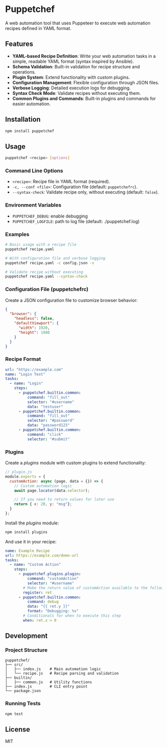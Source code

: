 # Puppetchef

A web automation tool that uses Puppeteer to execute web automation recipes defined in YAML format.

## Features

- **YAML-based Recipe Definition**: Write your web automation tasks in a simple, readable YAML format (syntax inspired by Ansible).
- **Schema Validation**: Built-in validation for recipe structure and operations.
- **Plugin System**: Extend functionality with custom plugins.
- **Configuration Management**: Flexible configuration through JSON files.
- **Verbose Logging**: Detailed execution logs for debugging.
- **Syntax Check Mode**: Validate recipes without executing them.
- **Common Plugins and Commands**: Built-in plugins and commands for easier automation.

## Installation

```bash
npm install puppetchef
```

## Usage

```bash
puppetchef <recipe> [options]
```

### Command Line Options

- `<recipe>`: Recipe file in YAML format (required).
- `-c, --conf <file>`: Configuration file (default: `puppetchefrc`).
- `--syntax-check`: Validate recipe only, without executing (default: `false`).

### Environment Variables

- `PUPPETCHEF_DEBUG`: enable debugging
- `PUPPETCHEF_LOGFILE`: path to log file (default: ./puppetchef.log)

### Examples

```bash
# Basic usage with a recipe file
puppetchef recipe.yaml

# With configuration file and verbose logging
puppetchef recipe.yaml -c config.json -v

# Validate recipe without executing
puppetchef recipe.yaml --syntax-check
```

### Configuration File (puppetchefrc)

Create a JSON configuration file to customize browser behavior:

```json
{
  "browser": {
    "headless": false,
    "defaultViewport": {
      "width": 1920,
      "height": 1080
    }
  }
}
```

### Recipe Format

```yaml
url: "https://example.com"
name: "Login Test"
tasks:
  - name: "Login"
    steps:
      - puppetchef.builtin.common:
          command: "fill_out"
          selector: "#username"
          data: "testuser"
      - puppetchef.builtin.common:
          command: "fill_out"
          selector: "#password"
          data: "password123"
      - puppetchef.builtin.common:
          command: "click"
          selector: "#submit"
```

### Plugins

Create a *plugins* module with custom plugins to extend functionality:

```javascript
// plugin.js
module.exports = {
  customAction: async (page, data = {}) => {
    // Custom automation logic
    await page.locator(data.selector);

    // If you need to return values for later use
    return { x: 20, y: "msg"};
  }
};
```

Install the *plugins* module:

```bash
npm install plugins
```

And use it in your recipe:

```yaml
name: Example Recipe
url: https://example.com/demo-url
tasks:
  - name: "Custom Action"
    steps:
      - puppetchef.plugins.plugin:
          command: "customAction"
          selector: "#username"
        # Make the return value of customAction available to the following steps
        register: ret
      - puppetchef.builtin.common:
          command: debug
          data: "{{ ret.y }}"
          format: "Debugging: %s"
        # Conditionals for when to execute this step
        when: ret.x > 0
```

## Development

### Project Structure

```
puppetchef/
├── src/
│   ├── index.js    # Main automation logic
│   └── recipe.js   # Recipe parsing and validation
├── builtin/
│   ├── common.js   # Utility functions
├── index.js        # CLI entry point
└── package.json
```

### Running Tests

```bash
npm test
```

## License

MIT
